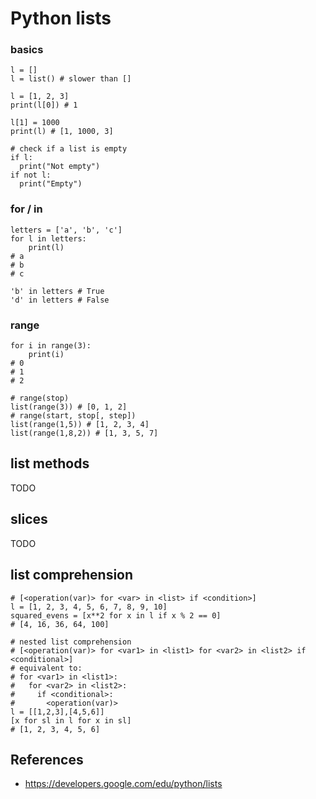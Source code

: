 # Python lists

### basics
```
l = []
l = list() # slower than []

l = [1, 2, 3]
print(l[0]) # 1

l[1] = 1000
print(l) # [1, 1000, 3]

# check if a list is empty
if l:
  print("Not empty")
if not l:
  print("Empty")
```

### for / in

```
letters = ['a', 'b', 'c']
for l in letters:
    print(l)
# a
# b
# c

'b' in letters # True
'd' in letters # False
```

### range

```
for i in range(3):
    print(i)  
# 0
# 1
# 2

# range(stop)
list(range(3)) # [0, 1, 2]
# range(start, stop[, step])
list(range(1,5)) # [1, 2, 3, 4]
list(range(1,8,2)) # [1, 3, 5, 7]
```

## list methods

TODO

## slices

TODO

## list comprehension

```
# [<operation(var)> for <var> in <list> if <condition>]
l = [1, 2, 3, 4, 5, 6, 7, 8, 9, 10]
squared_evens = [x**2 for x in l if x % 2 == 0]
# [4, 16, 36, 64, 100]

# nested list comprehension
# [<operation(var)> for <var1> in <list1> for <var2> in <list2> if <conditional>]
# equivalent to:
# for <var1> in <list1>:
#   for <var2> in <list2>:
#     if <conditional>:
#       <operation(var)>
l = [[1,2,3],[4,5,6]]
[x for sl in l for x in sl]
# [1, 2, 3, 4, 5, 6]

```

## References

* https://developers.google.com/edu/python/lists
